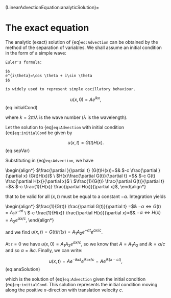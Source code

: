 (LinearAdvectionEquation:analyticSolution)=
# The exact equation

The analytic (exact) solution of {eq}`eq:Advection` can be obtained by the method of the separation of variables. We shall assume an initial condition in the form of a simple wave:

```{margin} Euler's formula
Euler's formula: 

$$
e^{i\theta}=\cos \theta + i\sin \theta
$$

is widely used to represent simple oscillatory behaviour. 
```

$$
	u(x,0)=A e^{i k x},
$$ (eq:initialCond)

where $k = 2\pi/\lambda$ is the wave number ($\lambda$ is the wavelength). 

Let the solution to {eq}`eq:Advection` with initial condition {eq}`eq:initialCond` be given by

$$
	u(x,t)=G(t)H(x).
$$ (eq:sepVar)

Substituting in {eq}`eq:Advection`, we have

\begin{align*} 
   $\frac{\partial }{\partial t} (G(t)H(x))=$& $-c \frac{\partial }{\partial x} (G(t)H(x))$ \\
   $H(x)\frac{\partial G(t)}{\partial t} =$& $-c G(t) \frac{\partial H(x)}{\partial x}$ \\
   $\frac{1}{G(t)} \frac{\partial G(t)}{\partial t} =$& $-c \frac{1}{H(x)} \frac{\partial H(x)}{\partial x}$, 
\end{align*}

that to be valid for all $(x,t)$ must be equal to a constant $-\alpha$. Integration yields

\begin{align*} 
      $\frac{1}{G(t)} \frac{\partial G(t)}{\partial t} =$& $-\alpha \Leftrightarrow G(t)=A_1e^{-\alpha t}$ \\
      $-c \frac{1}{H(x)} \frac{\partial H(x)}{\partial x}=$& $-\alpha \Leftrightarrow H(x)=A_2e^{\alpha x/c}$,
\end{align*}

and we find $u(x,t)=G(t)H(x)=A_1A_2e^{-\alpha t}e^{\alpha x/c}$. 

At $t=0$ we have $u(x,0)=A_1A_2e^{\alpha x/c}$, so we know that $A=A_1A_2$ and $ik = \alpha/c$ and so $\alpha=ikc$. Finally, we can write:

$$
	u(x,t)=Ae^{-ikct}e^{ikcx/c}=Ae^{ik(x-ct)},
$$ (eq:anaSolution)

which is the solution of {eq}`eq:Advection` given the initial condition {eq}`eq:initialCond`. This solution represents the initial condition moving along the positive $x$-direction with translation velocity $c$.
